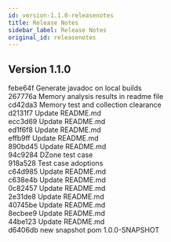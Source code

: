 ```yaml
---
id: version-1.1.0-releasenotes
title: Release Notes
sidebar_label: Release Notes
original_id: releasenotes
---
```


## Version 1.1.0
febe64f Generate javadoc on local builds</br>
267776a Memory analysis results in readme file</br>
cd42da3 Memory test and collection clearance</br>
d2131f7 Update README.md</br>
ecc3d69 Update README.md</br>
ed1f6f8 Update README.md</br>
effb9ff Update README.md</br>
890bd45 Update README.md</br>
94c9284 DZone test case</br>
918a528 Test case adoptions</br>
c64d985 Update README.md</br>
c638e4b Update README.md</br>
0c82457 Update README.md</br>
2e31de8 Update README.md</br>
40745be Update README.md</br>
8ecbee9 Update README.md</br>
44be123 Update README.md</br>
d6406db new snapshot pom 1.0.0-SNAPSHOT</br>